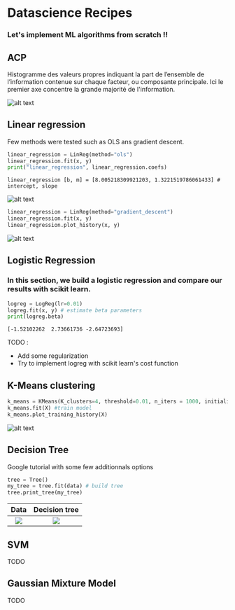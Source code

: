# Datascience Recipes

### Let's implement ML algorithms from scratch !!

## ACP

Histogramme des valeurs propres indiquant la part de l’ensemble de l’information contenue sur chaque facteur, ou composante principale. Ici le premier axe concentre la grande majorité de l'information.

![alt text](https://i.imgur.com/KzILper.png)

## Linear regression

Few methods were tested such as OLS ans gradient descent.

```python
linear_regression = LinReg(method="ols")
linear_regression.fit(x, y)
print("linear_regression", linear_regression.coefs)
```

```
linear_regression [b, m] = [8.005218309921203, 1.3221519786061433] # intercept, slope
```

![alt text](https://i.imgur.com/LTrwkMk.png)

```python
linear_regression = LinReg(method="gradient_descent")
linear_regression.fit(x, y)
linear_regression.plot_history(x, y)
```

![alt text](https://i.imgur.com/FlEYTl1.gif)

## Logistic Regression

### In this section, we build a logistic regression and compare our results with scikit learn.

```python
logreg = LogReg(lr=0.01)
logreg.fit(x, y) # estimate beta parameters
print(logreg.beta)
```

```
[-1.52102262  2.73661736 -2.64723693]
```

TODO :

  * Add some regularization
  * Try to implement logreg with scikit learn's cost function

## K-Means clustering

```python
k_means = KMeans(K_clusters=4, threshold=0.01, n_iters = 1000, initialization="forgy")
k_means.fit(X) #train model
k_means.plot_training_history(X)
```

![alt text](https://i.imgur.com/yeC5aJ4.gif)

## Decision Tree

Google tutorial with some few additionnals options

```python
tree = Tree()
my_tree = tree.fit(data) # build tree
tree.print_tree(my_tree)
```

Data                                                                                       |  Decision tree
:--------------------------------------------------------------------------------------------:|:----------------------------------------------------------------------------------------------------:
![](https://i.imgur.com/xjD9F4c.png)  |  ![](https://i.imgur.com/AH60Vo9.png)


## SVM

TODO

## Gaussian Mixture Model

TODO

